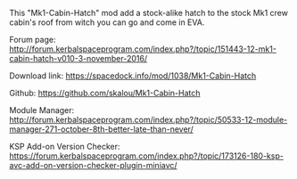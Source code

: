 This "Mk1-Cabin-Hatch" mod add a stock-alike hatch to the stock Mk1 crew cabin's roof from witch you can go and come in EVA.

Forum page: http://forum.kerbalspaceprogram.com/index.php?/topic/151443-12-mk1-cabin-hatch-v010-3-november-2016/

Download link: https://spacedock.info/mod/1038/Mk1-Cabin-Hatch

Github: https://github.com/skalou/Mk1-Cabin-Hatch

Module Manager: http://forum.kerbalspaceprogram.com/index.php?/topic/50533-12-module-manager-271-october-8th-better-late-than-never/

KSP Add-on Version Checker: https://forum.kerbalspaceprogram.com/index.php?/topic/173126-180-ksp-avc-add-on-version-checker-plugin-miniavc/
 

